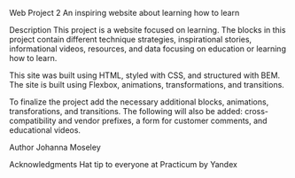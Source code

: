 Web Project 2
An inspiring website about learning how to learn

Description
This project is a website focused on learning. The blocks in this project contain different technique strategies, inspirational stories, informational videos, resources, and data focusing on education or learning how to learn.

This site was built using HTML, styled with CSS, and structured with BEM. The site is built using Flexbox, animations, transformations, and transitions.

To finalize the project add the necessary additional blocks, animations, transforations, and transitions. 
The following will also be added: cross-compatibility and vendor prefixes, a form for customer comments, and educational videos. 

Author
Johanna Moseley 

Acknowledgments
Hat tip to everyone at Practicum by Yandex